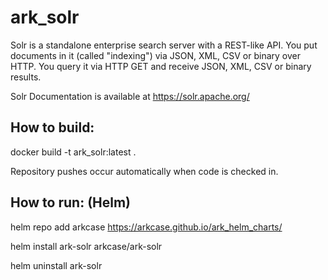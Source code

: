 # ark_solr

Solr is a standalone enterprise search server with a REST-like API. You put documents in it (called "indexing") via JSON, XML, CSV or binary over HTTP. You query it via HTTP GET and receive JSON, XML, CSV or binary results.

Solr Documentation is available at https://solr.apache.org/

## How to build:

docker build -t ark_solr:latest .

Repository pushes occur automatically when code is checked in.

## How to run: (Helm)

helm repo add arkcase https://arkcase.github.io/ark_helm_charts/

helm install ark-solr arkcase/ark-solr

helm uninstall ark-solr
